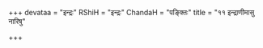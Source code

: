 +++
devataa = "इन्द्रः"
RShiH = "इन्द्रः"
ChandaH = "पङ्क्तिः"
title = "११ इन्द्राणीमासु नारिषु"

+++
